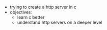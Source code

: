 - trying to create a http server in c
- objectives:
    - learn c better
    - understand http servers on a deeper level
